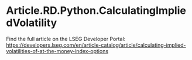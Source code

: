 # Article.RD.Python.CalculatingImpliedVolatility
Find the full article on the LSEG Developer Portal:
https://developers.lseg.com/en/article-catalog/article/calculating-implied-volatilities-of-at-the-money-index-options
